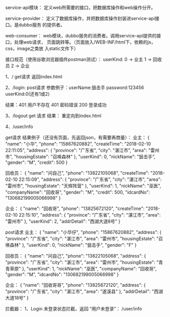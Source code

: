 service-api模块：
定义web所需要的接口，把数据库操作和web操作分开。

service-provider：
定义了数据库操作，并把数据库操作封装进service-api接口。是dubbo服务
的提供者。

web-consumer：
web模块，dubbo服务的消费者。调用service-api提供的接口，处理web请求，
页面跳转等。（页面放入/WEB-INF/html下，依赖的js，css，image之类放
入static文件下）

接口规范（使用谷歌浏览器插件postman测试）：
userKind:
0 -> 业主
1 -> 回收员
2 -> 企业

1、/
get请求
返回index.html

2、/login:
post请求 
参数例子：userName:狙击手
        password:123456
        userKind:0(还有1或2)
        
结果：401 用户不存在
     401 密码错误
     200 登录成功

3、/logout
get 请求
结果： 重定向到index.html

4、/user/info

get请求 
结果例子（还没有页面，先返回json，有需要再商量）：
业主：
{
    "name": "小华",
    "phone": "15867620882",
    "createTime": "2018-02-10 22:11:05",
    "address": {
        "province": "广东省",
        "city": "湛江市",
        "area": "雷州市",
        "housingEstate": "召唤森林"
    },
    "userKind": 0,
    "nickName": "狙击手",
    "gender": "M",
    "credit": 500
}

回收员：
{
    "name": "问自己",
    "phone": "13822105068",
    "createTime": "2018-02-10 22:15:09",
    "address": {
        "province": "广东省",
        "city": "湛江市",
        "area": "雷州市",
        "housingEstate": "天辉阵营"
    },
    "userKind": 1,
    "nickName": "巫医",
    "companyName": "回收哥",
    "gender": "M",
    "credit": 500,
    "idcardNo": "130682199005066998"
}

企业：
{
    "name": "回收哥",
    "phone": "13825672120",
    "createTime": "2018-02-10 22:15:10",
    "address": {
        "province": "广东省",
        "city": "湛江市",
        "area": "雷州市"
    },
    "userKind": 2,
    "addrDetail": "西湖大道8号"
}

post请求
业主：
{
    "name": "小华仔",
    "phone": "15867620882",
    "address": {
        "province": "广东省",
        "city": "湛江市",
        "area": "雷州市",
        "housingEstate": "召唤森林"
    },
    "userKind": 0,
    "nickName": "狙击手",
    "gender": "F"
}

回收员：
{
    "name": "问自己",
    "phone": "13822105068",
    "address": {
        "province": "广东省",
        "city": "湛江市",
        "area": "雷州市",
        "housingEstate": "青青草原"
    },
    "userKind": 1,
    "nickName": "巫医",
    "companyName": "回收哥",
    "gender": "M",
    "idcardNo": "130682199005066998"
}

企业：
{
    "name": "回收哥哥",
    "phone": "13825672120",
    "address": {
        "province": "广东省",
        "city": "湛江市",
        "area": "遂溪县"
    },
    "addrDetail": "西湖大道18号"
}





拦截器：
1、Login
未登录状态拦截，返回 “用户未登录”：
/user/info



